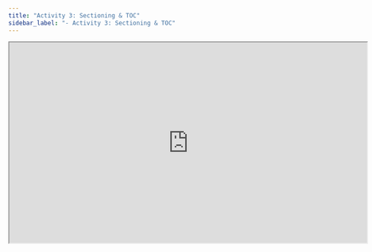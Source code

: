 ```yaml
---
title: "Activity 3: Sectioning & TOC"
sidebar_label: "- Activity 3: Sectioning & TOC"
---
```


<iframe src='https://uncch.hosted.panopto.com/Panopto/Pages/Embed.aspx?pid=ae1d5e54-d813-40f3-8cbe-acf0000356d4&autoplay=false&offerviewer=true&showtitle=true&showbrand=false&start=0&interactivity=all' 
height='405'
width='720' 
/>

[Macintosh screenshots for Sectioning and Images](https://github.com/lblakej/document-markup-mac-help/blob/master/docs-mac-project-part-3-4/README.md)

## Task 3.13 Section Breaks

Insert appropriate **section breaks** so that each separate element of the
work (preface, chapters, endnotes, if any) starts on new page. (Use your document map and your keyboard shortcuts to speed the process).

**DON'T USE PAGE BREAKS! Your headers have to change at each chapter. If you use page breaks, you will go in an endless loop trying to get it to work.**


## Task 3.14 Delete ToC

If your downloaded book has a table of contents included in it, delete it because you will replace it with a new Table of Contents.


## Task 3.15 Create ToC Page

After the title page and prior to the first section of the book, add a section break that will make the following page start on new page between the title page and the first chapter and put the words "**Table of Contents**" formatted as a Heading 3 atop this page. Do not try to create your table of contents yet!

